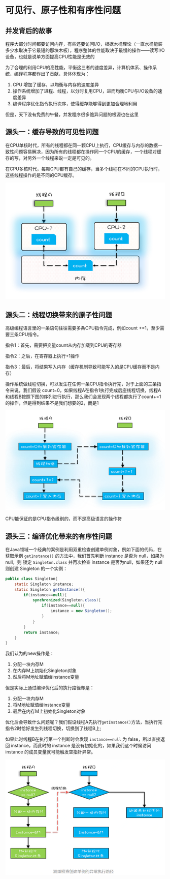 # 可见行、原子性和有序性问题

## 并发背后的故事

程序大部分时间都要访问内存，有些还要访问I/O，根据木桶理论（一直水桶能装多少水取决于它最短的那块木板），程序整体的性能取决于最慢的操作——读写I/O设备，也就是说单方面提高CPU性能是无效的



为了合理的利用CPU的高性能，平衡这三者的速度差异，计算机体系、操作系统、编译程序都作出了贡献，具体体现为：

1. CPU 增加了缓存，以均衡与内存的速度差异
2. 操作系统增加了进程、线程，以分时复用CPU，进而均衡CPU与I/O设备的速度差异
3. 编译程序优化指令执行次序，使得缓存能够得到更加合理地利用

但是，天下没有免费的午餐，并发程序很多诡异问题的根源也在这里



## 源头一：缓存导致的可见性问题

在CPU单核时代，所有的线程都在同一颗CPU上执行，CPU缓存与内存的数据一致性问题容易解决，因为所有的线程都在操作同一个CPU的缓存，一个线程对缓存的写，对另外一个线程来说一定是可见的。

在CPU多核时代，每颗CPU都有自己的缓存，当多个线程在不同的CPU执行时，这些线程操作的是不同的CPU缓存。

![img](./assets/1463407-20190302173349747-2075415419-1733066163201-3.png)

## 源头二：线程切换带来的原子性问题



高级编程语言里的一条语句往往需要多条CPU指令完成，例如count +=1，至少需要三条CPU指令。

指令1：首先，需要把变量count从内存加载到CPU的寄存器

指令2：之后，在寄存器上执行+1操作

指令3：最后，将结果写入内存（缓存机制导致可能写入的是CPU缓存而不是内存）

操作系统做线程切换，可以发生在任何一条CPU指令执行完，对于上面的三条指令来说，我们假设 count=0，如果线程A在指令1执行完成后座线程切换，线程A和线程B按照下图的序列进行执行，那么我们会发现两个线程都执行了count+=1 的操作，但是得到结果不是我们想要的2，而是1

![img](./assets/1463407-20190312092444572-1415778767.png)

CPU能保证的是CPU指令级别的，而不是高级语言的操作符



## 源头三：编译优化带来的有序性问题

在Java领域一个经典的案例是利用双重检查创建单例对象，例如下面的代码，在获取示例 `getInstance()` 的方法中，我们首先判断 instance 是否为 null，如果为null，则 锁定 `Singleton.class` 并再次检查 instance 是否为null，如果还为 null 则创建 Singleton 的一个实例：

```java
public class Singleton{
    static Singleton instance;
    static Singleton getInstance(){
        if(instance==null){
            synchronized(Singleton.class){
                if(instance==null){
                    instance = new Singleton();
                }
            }
        }
        return instance;
    }
} 
```

我们认为的new操作是：

1. 分配一块内存M
2. 在内存M上初始化Singleton对象
3. 然后将M地址赋值给instance变量



但是实际上通过编译优化后的执行路径却是：

1. 分配一块内存M
2. 将M地址赋值给instance变量
3. 最后在内存M上初始化Singleton对象



优化后会导致什么问题呢？我们假设线程A先执行`getInstance()`方法，当执行完指令2时恰好发生列线程切换，切换到了线程B上;

如果此时线程B在执行第一个判断时会发现 `instance==null` 为 false，所以直接返回 instance，而此时的 instance 是没有初始化的，如果我们这个时候访问 instance 的成员变量就可能触发空指针异常。

![img](./assets/1463407-20190312092959039-912224319.png)
